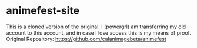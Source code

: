 # animefest-site
This is a cloned version of the original.  I (powergrl) am transferring my old account to this account, and in case I lose access this is my means of proof.
Original Repository: https://github.com/calanimagebeta/animefest
